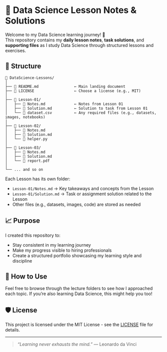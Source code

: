 # 📘 Data Science Lesson Notes & Solutions

Welcome to my Data Science learning journey! 🚀  
This repository contains my **daily lesson notes**, **task solutions**, and **supporting files** as I study Data Science through structured lessons and exercises.

## 📂 Structure
```
📁 DataScience-Lessons/
│
├── 📄 README.md                ← Main landing document
├── 📄 LICENSE                  ← Choose a license (e.g., MIT)
│
├── 📁 Lesson-01/
│   ├── 📝 Notes.md             ← Notes from Lesson 01
│   ├── 📝 Solution.md          ← Solution to task from Lesson 01
│   └── 📄 dataset.csv          ← Any required files (e.g., datasets, images, notebooks)
│
├── 📁 Lesson-02/
│   ├── 📝 Notes.md
│   ├── 📝 Solution.md
│   └── 📄 helper.py
│
├── 📁 Lesson-03/
│   ├── 📝 Notes.md
│   ├── 📝 Solution.md
│   └── 📄 report.pdf
│
└── ... and so on
```

Each Lesson has its own folder:
- `Lesson-01/Notes.md` → Key takeaways and concepts from the Lesson
- `Lesson-01/Solution.md` → Task or assignment solution related to the Lesson
- Other files (e.g., datasets, images, code) are stored as needed

## 📈 Purpose

I created this repository to:
- Stay consistent in my learning journey
- Make my progress visible to hiring professionals
- Create a structured portfolio showcasing my learning style and discipline

## 🚀 How to Use

Feel free to browse through the lecture folders to see how I approached each topic. If you’re also learning Data Science, this might help you too!

## 🛡️ License

This project is licensed under the MIT License - see the [LICENSE](./LICENSE) file for details.

---

> _“Learning never exhausts the mind.”_ — Leonardo da Vinci
